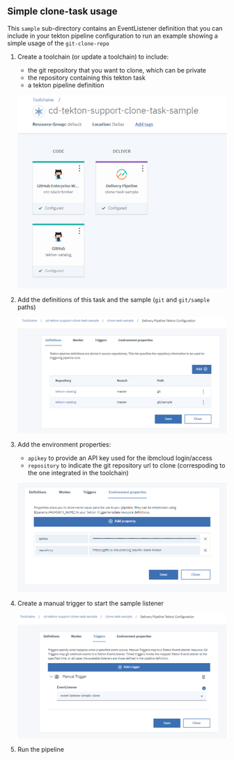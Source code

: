 ## Simple clone-task usage ##

This `sample` sub-directory contains an EventListener definition that you can include in your tekton pipeline configuration to run an example showing a simple usage of the `git-clone-repo`

1) Create a toolchain (or update a toolchain) to include:

   - the git repository that you want to clone, which can be private
   - the repository containing this tekton task
   - a tekton pipeline definition

   ![Toolchain overview](./sample-toolchain-overview.png)

2) Add the definitions of this task and the sample (`git` and `git/sample` paths)

   ![Tekton pipeline definitions](./sample-tekton-pipeline-definitions.png)

3) Add the environment properties:

   - `apikey` to provide an API key used for the ibmcloud login/access
   - `repository` to indicate the git repository url to clone (correspoding to the one integrated in the toolchain)

   ![Tekton pipeline environment properties](./sample-tekton-pipeline-environment-properties.png)

4) Create a manual trigger to start the sample listener

   ![Tekton pipeline sample trigger](./sample-tekton-pipeline-sample-triggers.png)

5) Run the pipeline
